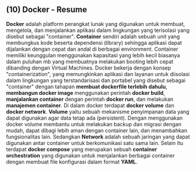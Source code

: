 ## (10) Docker - Resume

**Docker** adalah platform perangkat lunak yang digunakan untuk membuat, mengelola, dan menjalankan aplikasi dalam lingkungan yang terisolasi yang disebut sebagai "container". **Container** sendiri adalah sebuah unit yang membungkus kode beserta dependensi (library) sehingga aplikasi dapat dijalankan dengan cepat dan andal di berbagai environment. Container memiliki keunggulan menggunakan kapasitasi yang lebih kecil biasanya dalam puluhan mb yang membuatnya melakukan booting lebih cepat dibanding dengan Virtual Machines. Docker bekerja dengan konsep "containerization", yang memungkinkan aplikasi dan layanan untuk diisolasi dalam lingkungan yang terstandarisasi dan portabel yang disebut sebagai "container" dengan tahapan **membuat dockerfile terlebih dahulu**, **membangun docker image** menggunakan perintah **docker build**, **manjalankan container** dengan perintah **docker run**, dan melakukan **manajemen container**.  Di dalam docker terdapat **docker volume** dan **docker network**. **Volume** yaitu sebuah mekanisme penyimpanan data yang dapat digunakan agar data tetap ada (persistent). Dengan menggunakan docker volume membantu untuk melakukan backup dan migrasi dengan mudah, dapat dibagi lebih aman dengan container lain, dan menambahkan fungsionalitas lain. Sedangkan **Network** adalah sebuah jaringan yang dapat digunakan antar container untuk berkomunikasi satu sama lain. Selain itu terdapat **docker compose** yang merupakan sebuah **container orchestration** yang digunakan untuk menjalankan berbagai container dengan membuat file konfigurasi dalam format **YAML**.